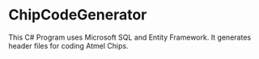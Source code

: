 # ChipCodeGenerator
This C# Program uses Microsoft SQL and Entity Framework. It generates header files for coding Atmel Chips.
